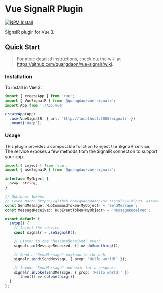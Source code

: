 # Vue SignalR Plugin

[![NPM Install](https://nodei.co/npm/@quangdao/vue-signalr.png?mini=true)](https://www.npmjs.com/package/@quangdao/vue-signalr)

SignalR plugin for Vue 3.

## Quick Start

> For more detailed instructions, check out the wiki at <https://github.com/quangdaon/vue-signalr/wiki>.

### Installation

To install in Vue 3:

```typescript
import { createApp } from 'vue';
import { VueSignalR } from '@quangdao/vue-signalr';
import App from './App.vue';

createApp(App)
  .use(VueSignalR, { url: 'http://localhost:5000/signalr' })
  .mount('#app');
```

### Usage

This plugin provides a composable function to inject the SignalR service. The service exposes a few methods from the SignalR connection to support your app.

```typescript
import { inject } from 'vue';
import { useSignalR } from '@quangdao/vue-signalr';

interface MyObject {
  prop: string;
}

// Optional Tokens
// Learn More: https://github.com/quangdaon/vue-signalr/wiki/03.-Usage#tokens
const SendMessage: HubCommandToken<MyObject> = 'SendMessage';
const MessageReceived: HubEventToken<MyObject> = 'MessageReceived';

export default {
  setup() {
    // Inject the service
    const signalr = useSignalR();

    // Listen to the "MessageReceived" event
    signalr.on(MessageReceived, () => doSomething());

    // Send a "SendMessage" payload to the hub
    signalr.send(SendMessage, { prop: 'Hello world!' });

    // Invoke "SendMessage" and wait for a response
    signalr.invoke(SendMessage, { prop: 'Hello world!' })
      .then(() => doSomething())
  }
};
```
